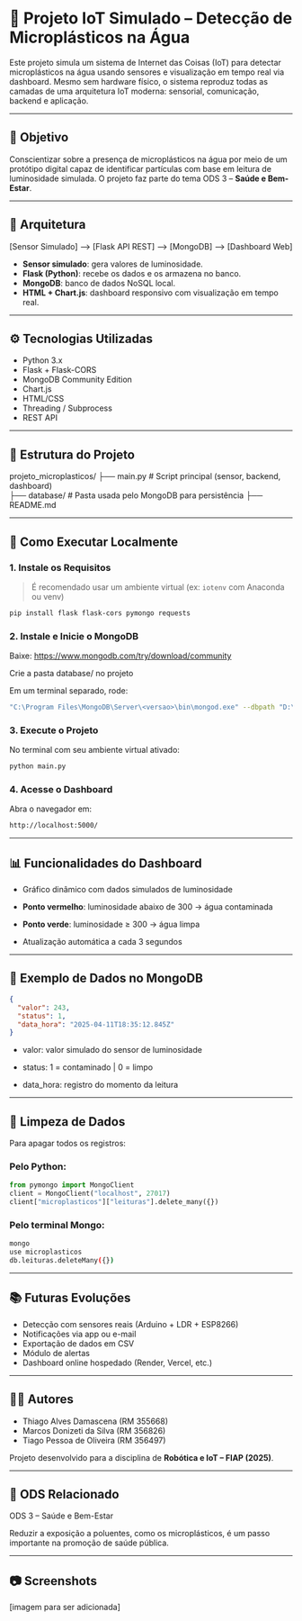 # 🌊 Projeto IoT Simulado – Detecção de Microplásticos na Água

Este projeto simula um sistema de Internet das Coisas (IoT) para detectar microplásticos na água usando sensores e visualização em tempo real via dashboard. Mesmo sem hardware físico, o sistema reproduz todas as camadas de uma arquitetura IoT moderna: sensorial, comunicação, backend e aplicação.

---

## 📌 Objetivo

Conscientizar sobre a presença de microplásticos na água por meio de um protótipo digital capaz de identificar partículas com base em leitura de luminosidade simulada. O projeto faz parte do tema ODS 3 – **Saúde e Bem-Estar**.

---

## 🧱 Arquitetura

[Sensor Simulado] --> [Flask API REST] --> [MongoDB] --> [Dashboard Web]


- **Sensor simulado**: gera valores de luminosidade.
- **Flask (Python)**: recebe os dados e os armazena no banco.
- **MongoDB**: banco de dados NoSQL local.
- **HTML + Chart.js**: dashboard responsivo com visualização em tempo real.

---

## ⚙️ Tecnologias Utilizadas

- Python 3.x
- Flask + Flask-CORS
- MongoDB Community Edition
- Chart.js
- HTML/CSS
- Threading / Subprocess
- REST API

---

## 📁 Estrutura do Projeto

projeto_microplasticos/ 
├── main.py # Script principal (sensor, backend, dashboard)                        
├── database/ # Pasta usada pelo MongoDB para persistência 
├── README.md


---

## 🚀 Como Executar Localmente

### 1. Instale os Requisitos

> É recomendado usar um ambiente virtual (ex: `iotenv` com Anaconda ou venv)

```bash
pip install flask flask-cors pymongo requests
```

### 2. Instale e Inicie o MongoDB
Baixe: https://www.mongodb.com/try/download/community

Crie a pasta database/ no projeto

Em um terminal separado, rode:
```bash
"C:\Program Files\MongoDB\Server\<versao>\bin\mongod.exe" --dbpath "D:\Documents\FIAP\projeto_microplasticos\database"
```

### 3. Execute o Projeto
No terminal com seu ambiente virtual ativado:
```bash
python main.py
```

### 4. Acesse o Dashboard
Abra o navegador em:

```bash
http://localhost:5000/
```
---

## 📊 Funcionalidades do Dashboard
- Gráfico dinâmico com dados simulados de luminosidade

- **Ponto vermelho**: luminosidade abaixo de 300 → água contaminada

- **Ponto verde**: luminosidade ≥ 300 → água limpa

- Atualização automática a cada 3 segundos

---

## 🧪 Exemplo de Dados no MongoDB
```json
{
  "valor": 243,
  "status": 1,
  "data_hora": "2025-04-11T18:35:12.845Z"
}
```

- valor: valor simulado do sensor de luminosidade

- status: 1 = contaminado | 0 = limpo

- data_hora: registro do momento da leitura

---

## 🧼 Limpeza de Dados
Para apagar todos os registros:
### Pelo Python:
```python
from pymongo import MongoClient
client = MongoClient("localhost", 27017)
client["microplasticos"]["leituras"].delete_many({})
```

### Pelo terminal Mongo:
```bash
mongo
use microplasticos
db.leituras.deleteMany({})
```

---

## 📚 Futuras Evoluções
- Detecção com sensores reais (Arduino + LDR + ESP8266)
- Notificações via app ou e-mail
- Exportação de dados em CSV
- Módulo de alertas
- Dashboard online hospedado (Render, Vercel, etc.)

---

## 👨‍💻 Autores
- Thiago Alves Damascena (RM 355668)
- Marcos Donizeti da Silva (RM 356826)
- Tiago Pessoa de Oliveira (RM 356497)

Projeto desenvolvido para a disciplina de **Robótica e IoT – FIAP (2025)**.

---

## 🧠 ODS Relacionado
ODS 3 – Saúde e Bem-Estar

Reduzir a exposição a poluentes, como os microplásticos, é um passo importante na promoção de saúde pública.

---

## 📷 Screenshots

[imagem para ser adicionada]